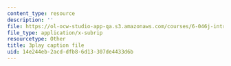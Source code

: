 ```yaml
---
content_type: resource
description: ''
file: https://ol-ocw-studio-app-qa.s3.amazonaws.com/courses/6-046j-introduction-to-algorithms-sma-5503-fall-2005/14e244eb2acddfb86d13307de4433d6b_s7QSM_hlS1U.srt
file_type: application/x-subrip
resourcetype: Other
title: 3play caption file
uid: 14e244eb-2acd-dfb8-6d13-307de4433d6b
---
```

